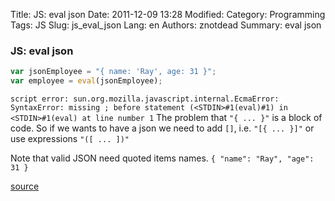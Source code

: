 Title: JS: eval json
Date: 2011-12-09 13:28
Modified: 
Category: Programming
Tags: JS
Slug: js_eval_json
Lang: en
Authors: znotdead
Summary: eval json

### JS: eval json
```js
var jsonEmployee = "{ name: 'Ray', age: 31 }";
var employee = eval(jsonEmployee);
```
`script error: sun.org.mozilla.javascript.internal.EcmaError: SyntaxError: missing ; before statement (<STDIN>#1(eval)#1) in <STDIN>#1(eval) at line number 1`
The problem that `"{ ... }"` is a block of code. So if we wants to have a json we need to add `[]`, i.e. `"[{ ... }]"` or use expressions `"([ ... ])"`

Note that valid JSON need quoted items names.
`{ "name": "Ray", "age": 31 }`

[source](http://rayfd.wordpress.com/2007/03/28/why-wont-eval-eval-my-json-or-json-object-object-literal/)
